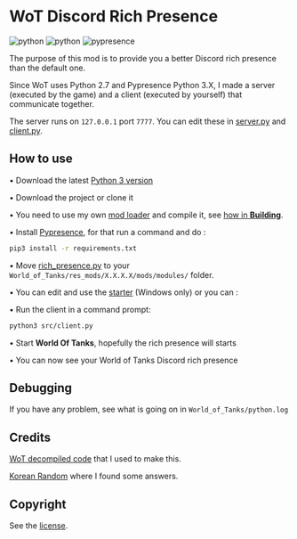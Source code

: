 # WoT Discord Rich Presence

![python](https://img.shields.io/badge/python-3.9-blue?link=https://www.python.org/downloads/) ![python](https://img.shields.io/badge/python-2.7.18-blue?link=https://www.python.org/downloads/release/python-2718/) ![pypresence](https://img.shields.io/badge/pypresence-4.2.0-blue?link=https://pypi.org/project/pypresence/)

The purpose of this mod is to provide you a better Discord rich presence than the default one.

Since WoT uses Python 2.7 and Pypresence Python 3.X, I made a server (executed by the game) and a client (executed by yourself) that communicate together.

The server runs on `127.0.0.1` port `7777`. You can edit these in [server.py](./src/rich_presence.py) and [client.py](./src/client.py).


## How to use

• Download the latest [Python 3 version](https://www.python.org/downloads/)

• Download the project or clone it

• You need to use my own [mod loader](../loader/mod_loader.py) and compile it, see [how in **Building**](../loader/README.md).

• Install [Pypresence](https://pypi.org/project/pypresence/), for that run a command and do :
```bash
pip3 install -r requirements.txt
```

• Move [rich_presence.py](./src/rich_presence.py) to your `World_of_Tanks/res_mods/X.X.X.X/mods/modules/` folder.

• You can edit and use the [starter](./start.bat) (Windows only) or you can :

• Run the client in a command prompt:
```bash
python3 src/client.py
```

• Start **World Of Tanks**, hopefully the rich presence will starts

• You can now see your World of Tanks Discord rich presence

## Debugging

If you have any problem, see what is going on in `World_of_Tanks/python.log`


## Credits

[WoT decompiled code](https://github.com/StranikS-Scan/WorldOfTanks-Decompiled) that I used to make this.

[Korean Random](https://koreanrandom.com/) where I found some answers.


## Copyright

See the [license](/LICENSE).